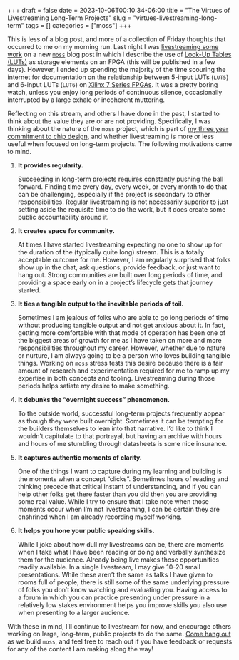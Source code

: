 +++ 
draft = false
date = 2023-10-06T00:10:34-06:00
title = "The Virtues of Livestreaming Long-Term Projects"
slug = "virtues-livestreaming-long-term"
tags = []
categories = ["moss"]
+++

This is less of a blog post, and more of a collection of Friday thoughts that
occurred to me on my morning run. Last night I was [livestreaming some
work](https://www.youtube.com/live/_uR2fhZDXkE) on a new
[`moss`](https://github.com/mosscomp/moss) blog post in which I describe the use
of [Look-Up Tables
(LUTs)](https://en.wikipedia.org/wiki/Lookup_table#Hardware_LUTs) as storage
elements on an FPGA (this will be published in a few days). However, I ended up
spending the majority of the time scouring the internet for documentation on the
relationship between 5-input LUTs (`LUT5`) and 6-input LUTs (`LUT6`) on [Xilinx
7 Series
FPGAs](https://www.xilinx.com/products/silicon-devices/fpga/artix-7.html). It
was a pretty boring watch, unless you enjoy long periods of continuous silence,
occasionally interrupted by a large exhale or incoherent muttering.

Reflecting on this stream, and others I have done in the past, I started to
think about the value they are or are not providing. Specifically, I was
thinking about the nature of the `moss` project, which is part of [my three year
commitment to chip
design](https://danielmangum.com/posts/a-three-year-bet-on-chip-design/), and
whether livestreaming is more or less useful when focused on long-term projects.
The following motivations came to mind.

1. **It provides regularity.**
    
    Succeeding in long-term projects requires constantly pushing the ball
    forward. Finding time every day, every week, or every month to do that can
    be challenging, especially if the project is secondary to other
    responsibilities. Regular livestreaming is not necessarily superior to just
    setting aside the requisite time to do the work, but it does create some
    public accountability around it.
    
2. **It creates space for community.**
    
    At times I have started livestreaming expecting no one to show up for the
    duration of the (typically quite long) stream. This is a totally acceptable
    outcome for me. However, I am regularly surprised that folks show up in the
    chat, ask questions, provide feedback, or just want to hang out. Strong
    communities are built over long periods of time, and providing a space early
    on in a project’s lifecycle gets that journey started.
    
3. **It ties a tangible output to the inevitable periods of toil.**
    
    Sometimes I am jealous of folks who are able to go long periods of time
    without producing tangible output and not get anxious about it. In fact,
    getting more comfortable with that mode of operation has been one of the
    biggest areas of growth for me as I have taken on more and more
    responsibilities throughout my career. However, whether due to nature or
    nurture, I am always going to be a person who loves building tangible
    things. Working on `moss` stress tests this desire because there is a fair
    amount of research and experimentation required for me to ramp up my
    expertise in both concepts and tooling. Livestreaming during those periods
    helps satiate my desire to make something.
    
4. **It debunks the “overnight success” phenomenon.**
    
    To the outside world, successful long-term projects frequently appear as
    though they were built overnight. Sometimes it can be tempting for the
    builders themselves to lean into that narrative. I’d like to think I
    wouldn’t capitulate to that portrayal, but having an archive with hours and
    hours of me stumbling through datasheets is some nice insurance.
    
5. **It captures authentic moments of clarity.**
    
    One of the things I want to capture during my learning and building is the
    moments when a concept “clicks”. Sometimes hours of reading and thinking
    precede that critical instant of understanding, and if you can help other
    folks get there faster than you did then you are providing some real value.
    While I try to ensure that I take note when those moments occur when I’m not
    livestreaming, I can be certain they are enshrined when I am already
    recording myself working.
    
6. **It helps you hone your public speaking skills.**
    
    While I joke about how dull my livestreams can be, there are moments when I
    take what I have been reading or doing and verbally synthesize them for the
    audience. Already being live makes those opportunities readily available. In
    a single livestream, I may give 10-20 small presentations. While these
    aren’t the same as talks I have given to rooms full of people, there is
    still some of the same underlying pressure of folks you don’t know watching
    and evaluating you. Having access to a forum in which you can practice
    presenting under pressure in a relatively low stakes environment helps you
    improve skills you also use when presenting to a larger audience.
    

With these in mind, I’ll continue to livestream for now, and encourage others
working on large, long-term, public projects to do the same. [Come hang
out](https://www.youtube.com/@hasheddan/streams) as we build `moss`, and feel
free to reach out if you have feedback or requests for any of the content I am
making along the way!
